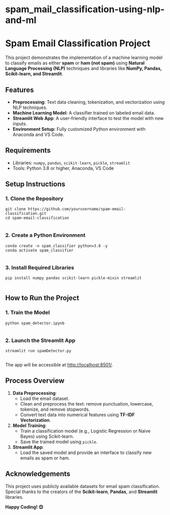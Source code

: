 # spam_mail_classification-using-nlp-and-ml
<h1>Spam Email Classification Project</h1>
        <p>
            This project demonstrates the implementation of a machine learning model to classify emails 
            as either <strong>spam</strong> or <strong>ham (not spam)</strong> using 
            <strong>Natural Language Processing (NLP)</strong> techniques and libraries like 
            <strong>NumPy, Pandas, Scikit-learn, and Streamlit</strong>.
        </p>

<h2>Features</h2>
        <ul>
            <li><strong>Preprocessing</strong>: Text data cleaning, tokenization, and vectorization using NLP techniques.</li>
            <li><strong>Machine Learning Model</strong>: A classifier trained on labeled email data.</li>
            <li><strong>Streamlit Web App</strong>: A user-friendly interface to test the model with new inputs.</li>
            <li><strong>Environment Setup</strong>: Fully customized Python environment with Anaconda and VS Code.</li>
        </ul>

<h2>Requirements</h2>
        <ul>
            <li>Libraries: <code>numpy</code>, <code>pandas</code>, <code>scikit-learn</code>, <code>pickle</code>, <code>streamlit</code></li>
            <li>Tools: Python 3.8 or higher, Anaconda, VS Code</li>
        </ul>

<h2>Setup Instructions</h2>

<h3>1. Clone the Repository</h3>
        <pre><code>git clone https://github.com/yourusername/spam-email-classification.git
cd spam-email-classification
        </code></pre>

<h3>2. Create a Python Environment</h3>
<pre><code>conda create -n spam_classifier python=3.8 -y
conda activate spam_classifier
        </code></pre>

<h3>3. Install Required Libraries</h3>
        <pre><code>pip install numpy pandas scikit-learn pickle-mixin streamlit
        </code></pre>

<h2>How to Run the Project</h2>

<h3>1. Train the Model</h3>
        <pre><code>python spam_detector.ipynb
        </code></pre>

<h3>2. Launch the Streamlit App</h3>
        <pre><code>streamlit run spamDetector.py
        </code></pre>
        <p>The app will be accessible at <a href="http://localhost:8501/" target="_blank">http://localhost:8501/</a>.</p>

<h2>Process Overview</h2>
        <ol>
            <li><strong>Data Preprocessing</strong>:
                <ul>
                    <li>Load the email dataset.</li>
                    <li>Clean and preprocess the text: remove punctuation, lowercase, tokenize, and remove stopwords.</li>
                    <li>Convert text data into numerical features using <strong>TF-IDF Vectorization</strong>.</li>
                </ul>
            </li>
            <li><strong>Model Training</strong>:
                <ul>
                    <li>Train a classification model (e.g., Logistic Regression or Naive Bayes) using Scikit-learn.</li>
                    <li>Save the trained model using <code>pickle</code>.</li>
                </ul>
            </li>
            <li><strong>Streamlit App</strong>:
                <ul>
                    <li>Load the saved model and provide an interface to classify new emails as spam or ham.</li>
                </ul>
            </li>
        </ol>

<h2>Acknowledgements</h2>
        <p>
            This project uses publicly available datasets for email spam classification. 
            Special thanks to the creators of the <strong>Scikit-learn</strong>, <strong>Pandas</strong>, and <strong>Streamlit</strong> libraries.
        </p>

<p><strong>Happy Coding! 😊</strong></p>
